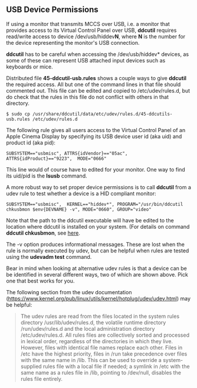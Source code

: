 ## USB Device Permissions<a name="usb_permissions"></a>

If using a monitor that transmits MCCS over USB, i.e. a monitor that provides access to its Virtual Control Panel over USB, **ddcutil** requires read/write access to device
/dev/usb/hiddev**N**, where **N** is the number for the device representing the monitor's USB connection.

**ddcutil** has to be careful when accessing the /dev/usb/hiddev* devices, as some of these 
can represent USB attached input devices such as keyboards or mice. 

Distributed file **45-ddcutil-usb.rules** shows a couple ways to give **ddcutil** the required 
access.  All but one of the command lines in that file should commented out.
This file can be edited and copied to 
/etc/udev/rules.d, but do check that the rules in this file do not conflict with others in that directory.
~~~
$ sudo cp /usr/share/ddcutil/data/etc/udev/rules.d/45-ddcutils-usb.rules /etc/udev/rules.d
~~~

The following rule gives all users access to the Virtual Control Panel of an Apple Cinema Display by specifying its 
USB device user id (aka uid) and product id (aka pid):
~~~
SUBSYSTEM=="usbmisc", ATTRS{idVendor}=="05ac", ATTRS{idProduct}=="9223",  MODE="0666" 
~~~

This line would of course have to edited for your monitor.  One way to find its uid/pid is the 
**lsusb** command. 

A more robust way to set proper device permissions is to call **ddcutil** from a udev rule 
to test whether a device is a HID compliant monitor: 
~~~
SUBSYSTEM=="usbmisc",  KERNEL=="hiddev*", PROGRAM="/usr/bin/ddcutil chkusbmon $env{DEVNAME} -v", MODE="0660", GROUP="video"
~~~
Note that the path to the ddcutil executable will have be edited to the location where ddcutil is installed on your system. 
(For details on command **ddcutil chkusbmon**, see [here](usb.md#command_chkusbmon).

The -v option produces informational messages.  These are lost when the rule is normally executed by
udev, but can be helpful when rules are tested using the **udevadm test** command. 


Bear in mind when looking at alternative udev rules is that a device can be be identified in several different ways, 
two of which are shown above.  Pick one that best works for you.

The following section from the udev documentation 
(<https://www.kernel.org/pub/linux/utils/kernel/hotplug/udev/udev.html>) 
may be helpful:

> The udev rules are read from the files located in the system rules directory 
> /usr/lib/udev/rules.d, the volatile runtime directory /run/udev/rules.d and 
> the local administration directory /etc/udev/rules.d. All rules files are 
> collectively sorted and processed in lexical order, regardless of the directories 
> in which they live. However, files with identical file names replace each other. 
> Files in /etc have the highest priority, files in /run take precedence over files 
> with the same name in /lib. This can be used to override a system-supplied rules 
> file with a local file if needed; a symlink in /etc with the same name as a rules 
> file in /lib, pointing to /dev/null, disables the rules file entirely.
